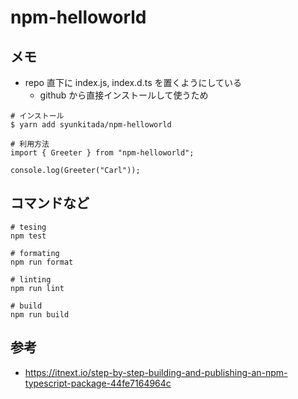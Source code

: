 # npm-helloworld

## メモ

- repo 直下に index.js, index.d.ts を置くようにしている
  - github から直接インストールして使うため

```
# インストール
$ yarn add syunkitada/npm-helloworld
```

```
# 利用方法
import { Greeter } from "npm-helloworld";

console.log(Greeter("Carl"));
```

## コマンドなど

```
# tesing
npm test

# formating
npm run format

# linting
npm run lint

# build
npm run build
```

## 参考

- https://itnext.io/step-by-step-building-and-publishing-an-npm-typescript-package-44fe7164964c
